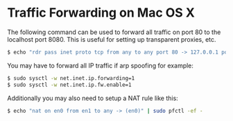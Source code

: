 Traffic Forwarding on Mac OS X
==============================

The following command can be used to forward all traffic on port 80 to the localhost port 8080. This is useful for setting up transparent proxies, etc.

```sh
$ echo "rdr pass inet proto tcp from any to any port 80 -> 127.0.0.1 port 8080" | sudo pfctl -ef -
```

You may have to forward all IP traffic if arp spoofing for example:

```sh
$ sudo sysctl -w net.inet.ip.forwarding=1
$ sudo sysctl -w net.inet.ip.fw.enable=1
```

Additionally you may also need to setup a NAT rule like this:

```sh
$ echo "nat on en0 from en1 to any -> (en0)" | sudo pfctl -ef -
```
